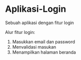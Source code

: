 # Aplikasi-Login
Sebuah aplikasi dengan fitur login

Alur fitur login:
1. Masukkan email dan password
2. Menvalidasi masukan
3. Menampilkan halaman beranda
